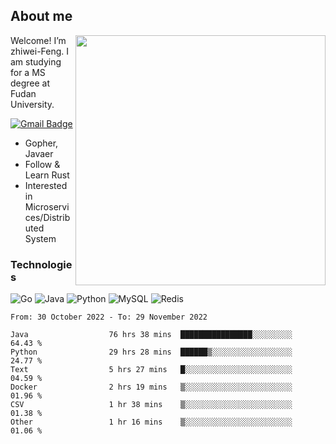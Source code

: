 ## About me

<img align="right" src="https://github-readme-stats-zhiwei-feng.vercel.app/api?username=zhiwei-Feng&show_icons=true" width="400" />

Welcome! I’m zhiwei-Feng. I am studying for a MS degree at Fudan University.  

[![Gmail Badge](https://img.shields.io/badge/-zhiwei.feng1995@gmail.com-c14438?style=flat-square&logo=Gmail&logoColor=white&link=mailto:zhiwei.feng1995@gmail.com)](mailto:zhiwei.feng1995@gmail.com)

- Gopher, Javaer
- Follow & Learn Rust
- Interested in Microservices/Distributed System


### Technologies
![Go](https://img.shields.io/badge/-Go-000000?style=flat-square&logo=go)
![Java](https://img.shields.io/badge/-java-E34A86?style=flat-square&logo=java)
![Python](https://img.shields.io/badge/-Python-black?style=flat-square&logo=Python)
![MySQL](https://img.shields.io/badge/-MySQL-orange?style=flat-square&logo=MySQL)
![Redis](https://img.shields.io/badge/-Redis-black?style=flat-square&logo=Redis)




  
<!--START_SECTION:waka-->

```text
From: 30 October 2022 - To: 29 November 2022

Java                  76 hrs 38 mins  ████████████████░░░░░░░░░   64.43 %
Python                29 hrs 28 mins  ██████▒░░░░░░░░░░░░░░░░░░   24.77 %
Text                  5 hrs 27 mins   █░░░░░░░░░░░░░░░░░░░░░░░░   04.59 %
Docker                2 hrs 19 mins   ▒░░░░░░░░░░░░░░░░░░░░░░░░   01.96 %
CSV                   1 hr 38 mins    ▒░░░░░░░░░░░░░░░░░░░░░░░░   01.38 %
Other                 1 hr 16 mins    ▒░░░░░░░░░░░░░░░░░░░░░░░░   01.06 %
```

<!--END_SECTION:waka-->
</p>



<!--
[![github stats](https://github-readme-stats.vercel.app/api?username=zhiwei-Feng&theme=tokyonight&show_icons=true)](https://github.com/anuraghazra/github-readme-stats)
-->




<!--
**zhiwei-Feng/zhiwei-Feng** is a ✨ _special_ ✨ repository because its `README.md` (this file) appears on your GitHub profile.

Here are some ideas to get you started:

- 🔭 I’m currently working on ...
- 🌱 I’m currently learning ...
- 👯 I’m looking to collaborate on ...
- 🤔 I’m looking for help with ...
- 💬 Ask me about ...
- 📫 How to reach me: ...
- 😄 Pronouns: ...
- ⚡ Fun fact: ...
-->



